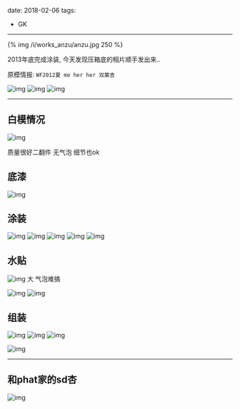 date: 2018-02-06
tags: 
- GK
---

{% img /i/works_anzu/anzu.jpg 250 %}

2013年底完成涂装, 今天发现压箱底的相片顺手发出来..

原模情报: `WF2012夏 me her her 双葉杏`

<!--more-->

![img](/i/works_anzu/anzu3.jpg)
![img](/i/works_anzu/anzu4.jpg)
![img](/i/works_anzu/anzu5.jpg)

---

## 白模情况

![img](/i/works_anzu/01.jpg)

质量很好二翻件 无气泡 细节也ok

## 底漆

![img](/i/works_anzu/02.jpg)

## 涂装

![img](/i/works_anzu/03.jpg)
![img](/i/works_anzu/04.jpg)
![img](/i/works_anzu/05.jpg)
![img](/i/works_anzu/06.jpg)
![img](/i/works_anzu/07.jpg)

## 水贴

![img](/i/works_anzu/08.jpg)
大 气泡难搞

![img](/i/works_anzu/09.jpg)
![img](/i/works_anzu/10.jpg)

## 组装

![img](/i/works_anzu/11.jpg)
![img](/i/works_anzu/12.jpg)
![img](/i/works_anzu/13.jpg)

![img](/i/works_anzu/14.jpg)

---

## 和phat家的sd杏

![img](/i/works_anzu/anzu2.jpg)
